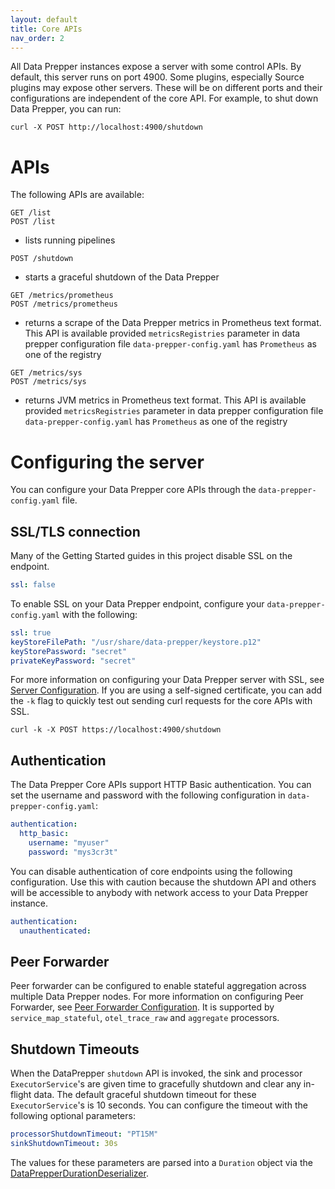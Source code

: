 ```yaml
---
layout: default
title: Core APIs
nav_order: 2
---
```


All Data Prepper instances expose a server with some control APIs. By default, this server runs on port 4900. Some plugins, especially Source plugins may expose other servers. These will be on different ports and their configurations are independent of the core API. For example, to shut down Data Prepper, you can run:

```
curl -X POST http://localhost:4900/shutdown
```

# APIs

The following APIs are available:

```
GET /list
POST /list
```
* lists running pipelines

```
POST /shutdown
```
* starts a graceful shutdown of the Data Prepper

```
GET /metrics/prometheus
POST /metrics/prometheus
```
* returns a scrape of the Data Prepper metrics in Prometheus text format. This API is available provided
      `metricsRegistries` parameter in data prepper configuration file `data-prepper-config.yaml` has `Prometheus` as one
      of the registry

```
GET /metrics/sys
POST /metrics/sys
```
* returns JVM metrics in Prometheus text format. This API is available provided `metricsRegistries` parameter in data
      prepper configuration file `data-prepper-config.yaml` has `Prometheus` as one of the registry

# Configuring the server

You can configure your Data Prepper core APIs through the `data-prepper-config.yaml` file. 

## SSL/TLS connection

Many of the Getting Started guides in this project disable SSL on the endpoint.

```yaml
ssl: false
```

To enable SSL on your Data Prepper endpoint, configure your `data-prepper-config.yaml`
with the following:

```yaml
ssl: true
keyStoreFilePath: "/usr/share/data-prepper/keystore.p12"
keyStorePassword: "secret"
privateKeyPassword: "secret"
```

For more information on configuring your Data Prepper server with SSL, see [Server Configuration](https://github.com/opensearch-project/data-prepper/blob/main/docs/configuration.md#server-configuration). If you are using a self-signed certificate, you can add the `-k` flag to quickly test out sending curl requests for the core APIs with SSL.

```
curl -k -X POST https://localhost:4900/shutdown
```

## Authentication

The Data Prepper Core APIs support HTTP Basic authentication. You can set the username and password with the following configuration in `data-prepper-config.yaml`:

```yaml
authentication:
  http_basic:
    username: "myuser"
    password: "mys3cr3t"
```

You can disable authentication of core endpoints using the following
configuration. Use this with caution because the shutdown API and
others will be accessible to anybody with network access to
your Data Prepper instance.

```yaml
authentication:
  unauthenticated:
```

## Peer Forwarder
Peer forwarder can be configured to enable stateful aggregation across multiple Data Prepper nodes. For more information on configuring Peer Forwarder, see [Peer Forwarder Configuration](https://github.com/opensearch-project/data-prepper/blob/main/docs/peer_forwarder.md).
It is supported by `service_map_stateful`, `otel_trace_raw` and `aggregate` processors.

## Shutdown Timeouts
When the DataPrepper `shutdown` API is invoked, the sink and processor `ExecutorService`'s are given time to gracefully shutdown and clear any in-flight data. The default graceful shutdown timeout for these `ExecutorService`'s is 10 seconds. You can configure the timeout with the following optional parameters:

```yaml
processorShutdownTimeout: "PT15M"
sinkShutdownTimeout: 30s
```

The values for these parameters are parsed into a `Duration` object via the [DataPrepperDurationDeserializer](https://github.com/opensearch-project/data-prepper/tree/main/data-prepper-core/src/main/java/org/opensearch/dataprepper/parser/DataPrepperDurationDeserializer.java).